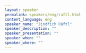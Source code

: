 ```yaml
---
layout: speaker
permalink: speakers/eng/raftl.html
content_language: eng
speaker_name: "Jindřich Ráftl"
speaker_description: ""
speaker_presentation: ""
speaker_when: ""
speaker_where: ""
---
```



